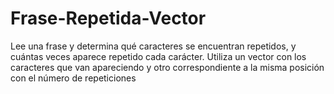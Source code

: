 # Frase-Repetida-Vector
Lee una frase y determina qué caracteres se encuentran repetidos, y cuántas veces aparece repetido cada carácter.  Utiliza un vector con los caracteres que van apareciendo y otro correspondiente a la misma posición con el número de repeticiones
